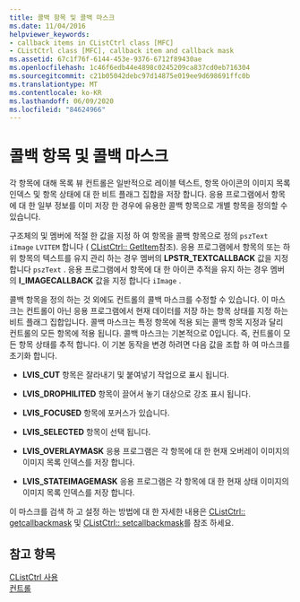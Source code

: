 ```yaml
---
title: 콜백 항목 및 콜백 마스크
ms.date: 11/04/2016
helpviewer_keywords:
- callback items in CListCtrl class [MFC]
- CListCtrl class [MFC], callback item and callback mask
ms.assetid: 67c1f76f-6144-453e-9376-6712f89430ae
ms.openlocfilehash: 1c46f6edb44e4898c0245209ca837cd0eb716304
ms.sourcegitcommit: c21b05042debc97d14875e019ee9d698691ffc0b
ms.translationtype: MT
ms.contentlocale: ko-KR
ms.lasthandoff: 06/09/2020
ms.locfileid: "84624966"
---
```

# <a name="callback-items-and-the-callback-mask"></a>콜백 항목 및 콜백 마스크

각 항목에 대해 목록 뷰 컨트롤은 일반적으로 레이블 텍스트, 항목 아이콘의 이미지 목록 인덱스 및 항목 상태에 대 한 비트 플래그 집합을 저장 합니다. 응용 프로그램에서 항목에 대 한 일부 정보를 이미 저장 한 경우에 유용한 콜백 항목으로 개별 항목을 정의할 수 있습니다.

구조체의 및 멤버에 적절 한 값을 지정 하 여 항목을 콜백 항목으로 정의 `pszText` `iImage` `LVITEM` 합니다 ( [CListCtrl:: GetItem](reference/clistctrl-class.md#getitem)참조). 응용 프로그램에서 항목의 또는 하위 항목의 텍스트를 유지 관리 하는 경우 멤버의 **LPSTR_TEXTCALLBACK** 값을 지정 합니다 `pszText` . 응용 프로그램에서 항목에 대 한 아이콘 추적을 유지 하는 경우 멤버의 **I_IMAGECALLBACK** 값을 지정 합니다 `iImage` .

콜백 항목을 정의 하는 것 외에도 컨트롤의 콜백 마스크를 수정할 수 있습니다. 이 마스크는 컨트롤이 아닌 응용 프로그램에서 현재 데이터를 저장 하는 항목 상태를 지정 하는 비트 플래그 집합입니다. 콜백 마스크는 특정 항목에 적용 되는 콜백 항목 지정과 달리 컨트롤의 모든 항목에 적용 됩니다. 콜백 마스크는 기본적으로 0입니다. 즉, 컨트롤이 모든 항목 상태를 추적 합니다. 이 기본 동작을 변경 하려면 다음 값을 조합 하 여 마스크를 초기화 합니다.

- **LVIS_CUT** 항목은 잘라내기 및 붙여넣기 작업으로 표시 됩니다.

- **LVIS_DROPHILITED** 항목이 끌어서 놓기 대상으로 강조 표시 됩니다.

- **LVIS_FOCUSED** 항목에 포커스가 있습니다.

- **LVIS_SELECTED** 항목이 선택 됩니다.

- **LVIS_OVERLAYMASK** 응용 프로그램은 각 항목에 대 한 현재 오버레이 이미지의 이미지 목록 인덱스를 저장 합니다.

- **LVIS_STATEIMAGEMASK** 응용 프로그램은 각 항목에 대 한 현재 상태 이미지의 이미지 목록 인덱스를 저장 합니다.

이 마스크를 검색 하 고 설정 하는 방법에 대 한 자세한 내용은 [CListCtrl:: getcallbackmask](reference/clistctrl-class.md#getcallbackmask) 및 [CListCtrl:: setcallbackmask](reference/clistctrl-class.md#setcallbackmask)를 참조 하세요.

## <a name="see-also"></a>참고 항목

[CListCtrl 사용](using-clistctrl.md)<br/>
[컨트롤](controls-mfc.md)
